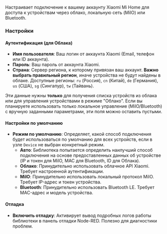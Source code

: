 <!-- markdownlint-disable-file MD041 -->
Настраивает подключение к вашему аккаунту Xiaomi Mi Home для доступа к
устройствам через облако, локальную сеть (MiIO) или Bluetooth.

### Настройки

#### Аутентификация (для Облака)

- **Имя пользователя**: Ваш логин от аккаунта Xiaomi (Email, телефон или ID аккаунта).
- **Пароль**: Ваш пароль от аккаунта Xiaomi.
- **Страна**: Сервер региона, к которому привязан ваш аккаунт.
**Важно выбрать правильный регион**, иначе устройства не будут найдены в облаке.
Доступные регионы:
`ru` (Россия), `cn` (Китай), `de` (Германия), `us` (США), `sg` (Сингапур), `tw` (Тайвань).

Эти данные нужны **только** для получения списка устройств из облака или для
управления устройствами в режиме "Облако". Если вы планируете использовать
только локальное управление (MiIO/Bluetooth) с вручную заданными параметрами,
эти поля можно оставить пустыми.

#### Настройки по умолчанию

- **Режим по умолчанию**: Определяет, какой способ подключения будет использоваться
по умолчанию для всех устройств, если в узле `Device` не выбран конкретный режим.
  - **Авто**: Библиотека попытается определить наилучший способ подключения на основе
  предоставленных данных об устройстве
  (IP и токен для MiIO, MAC для Bluetooth, ID для Облака).
  - **Облако**: Принудительно использовать облачное API Xiaomi.
  Требует настроенной аутентификации.
  - **MiIO**: Принудительно использовать локальный протокол MiIO.
  Требует IP-адрес и токен устройства.
  - **Bluetooth**: Принудительно использовать Bluetooth LE.
  Требует MAC-адрес и модель устройства.

#### Отладка

- **Включить отладку**: Активирует вывод подробных логов работы библиотеки в
панель отладки Node-RED. Полезно для диагностики проблем.

